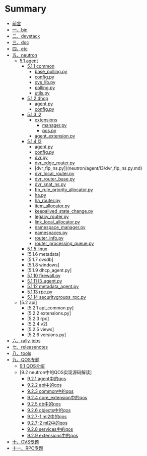 # Summary

* [前言](README.md)
* [一、bin](bin/README.md)
* [二、devstack](devstack/README.md)
* [三、doc](doc/README.md)
* [四、etc](etc/README.md)
* [五、neutron](neutron/README.md) 
	* [5.1 agent](neutron/agent/README.md)
		* [5.1.1 common](neutron/agent/common/README.md)
			* [base_polling.py](neutron/agent/common/base_polling.py.md)
			* [config.py](neutron/agent/common/config.py.md)
			* [ovs_lib.py](neutron/agent/common/ovs_lib.py.md)
			* [polling.py](neutron/agent/common/polling.py.md)
			* [utils.py](neutron/agent/common/utils.py.md)
		* [5.1.2 dhcp](neutron/agent/dhcp/README.md)
			* [agent.py](neutron/agent/dhcp/agent.py.md)
			* [config.py](neutron/agent/dhcp/config.py.md)
		* [5.1.3 l2](neutron/agent/l2/README.md)
			* [extensions](neutron/agent/l2/extensions/README.md)
				* [manager.py](neutron/agent/l2/extensions/manager.py.md)
				* [qos.py](neutron/agent/l2/extensions/qos.py.md)
			* [agent_extension.py](neutron/agent/l2/[agent_extension.py.md)
		* [5.1.4 l3](neutron/agent/l3/README.md)
			* [agent.py](neutron/agent/l3/agent.py.md)
			* [config.py](neutron/agent/l3/config.py.md)
			* [dvr.py](neutron/agent/l3/dvr.py.md)
			* [dvr_edge_router.py](neutron/agent/l3/dvr_edge_router.py.md)
			* [dvr_fip_ns.py]((neutron/agent/l3/dvr_fip_ns.py.md)
			* [dvr_local_router.py](neutron/agent/l3/dvr_local_router.py.md)
			* [dvr_router_base.py](neutron/agent/l3/dvr_router_base.py.md)
			* [dvr_snat_ns.py](neutron/agent/l3/dvr_snat_ns.py.md)
			* [fip_rule_priority_allocator.py](neutron/agent/l3/fip_rule_priority_allocator.py.md)
			* [ha.py](neutron/agent/l3/ha.py.md)
			* [ha_router.py](neutron/agent/l3/ha_router.py.md)
			* [item_allocator.py](neutron/agent/l3/item_allocator.py.md)
			* [keepalived_state_change.py](neutron/agent/l3/keepalived_state_change.py.md)
			* [legacy_router.py](neutron/agent/l3/legacy_router.py.md)
			* [link_local_allocator.py](neutron/agent/l3/link_local_allocator.py.md)
			* [namespace_manager.py](neutron/agent/l3/namespace_manager.py.md)
			* [namespaces.py](neutron/agent/l3/namespaces.py.md)
			* [router_info.py](neutron/agent/l3/router_info.py.md)
			* [router_processing_queue.py](neutron/agent/l3/router_processing_queue.py.md)
		* [5.1.5 linux](neutron/agent/linux/README.md)
		* [5.1.6 metadata]
		* [5.1.7 ovsdb]
		* [5.1.8 windows]
		* [5.1.9 dhcp_agent.py]
		* [5.1.10 firewall.py](neutron/agent/firewall.py.md)
		* [5.1.11 l3_agent.py](neutron/agent/l3_agent.py.md)
		* [5.1.12 metadata_agent.py](neutron/agent/metadata_agent.py.md)
		* [5.1.13 rpc.py](neutron/agent/rpc.py.md)
		* [5.1.14 securitygroups_rpc.py](neutron/agent/securitygroups_rpc.py)
	* [5.2 api]
		* [5.2.1 api_common.py]
		* [5.2.2 extensions.py]
		* [5.2.3 rpc]
		* [5.2.4 v2]
		* [5.2.5 views]
		* [5.2.6 versions.py]
* [六、rally-jobs](rally-jobs/README.md) 
* [七、releasenotes](releasenotes/README.md) 
* [八、tools](tools/README.md) 
* [九、QOS专题](chyu-subjects/qos/README.md) 
	* [9.1 QOS介绍](chyu-subjects/qos/1-qos-introduction.md)
	* [9.2 neutron中的QOS实现源码解读]
		* [9.2.1 agent中的qos](chyu-subjects/qos/2-qos-neutron-agent.md)
		* [9.2.2 api中的qos](chyu-subjects/qos/3-qos-neutron-api.md)
		* [9.2.3 common中的qos](chyu-subjects/qos/4-qos-neutron-common.md)
		* [9.2.4 core_extension中的qos](chyu-subjects/qos/5-qos-neutron-core_extension.md)
		* [9.2.5 db中的qos](chyu-subjects/qos/6-qos-neutron-db.md)
		* [9.2.6 objects中的qos](chyu-subjects/qos/7-qos-neutron-objects.md)
		* [9.2.7-1 ml2中的qos](chyu-subjects/qos/8-qos-neutron-plugins-ml2.md)
		* [9.2.7-2 ml2中的qos](chyu-subjects/qos/8-qos-neutron-plugins-ml2-drivers.md)
		* [9.2.8 services中的qos](chyu-subjects/qos/9-qos-neutron-services.md)
		* [9.2.9 extensions中的qos](chyu-subjects/qos/10-qos-neutron-extensions.md)
* [十、OVS专题](chyu-subjects/ovs/README.md)
* [十一、RPC专题](chyu-subjects/rpc/README.md)


